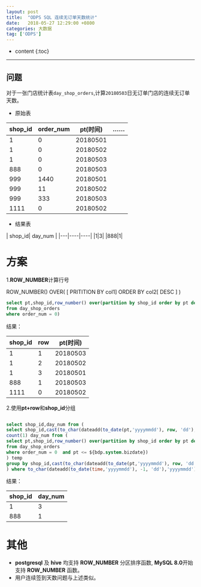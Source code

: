 ```yaml
---
layout: post
title:  "ODPS SQL 连续无订单天数统计"
date:   2018-05-27 12:29:00 +0800
categories: 大数据 
tag: ['ODPS']
---
```


* content
{:toc}

---

## 问题

对于一张门店统计表`day_shop_orders`,计算`20180503`日无订单门店的连续无订单天数。



* 原始表

| shop_id| order_num | pt(时间)|……|
|---|----|----|----|
|1|0|20180501||
|1|0| 20180502|
|1|0|20180503|
|888|0| 20180503|
|999|1440|20180501||
|999|11| 20180502|
|999|333|20180503|
|1111|0|20180502|


* 结果表

| shop_id| day_num |
|---|----|----|
|1|3|
|888|1| 



# 方案




1.**ROW_NUMBER**计算行号

>
ROW_NUMBER() OVER( [ PRITITION BY col1] ORDER BY col2[ DESC ] ) 



```sql
select pt,shop_id,row_number() over(partition by shop_id order by pt desc) as row  
from day_shop_orders
where order_num = 0)
```

结果：

| shop_id| row | pt(时间)|
|---|----|----|
|1|1|20180503||
|1|2| 20180502|
|1|3|20180501|
|888|1| 20180503|
|1111|0|20180502|


2.使用**pt+row**和**shop_id**分组


```sql

select shop_id,day_num from (
select shop_id,cast(to_char(dateadd(to_date(pt,'yyyymmdd'), row, 'dd'),'yyyymmdd') as bigint) time ,
count(1) day_num from (
select pt,shop_id,row_number() over(partition by shop_id order by pt desc) as row  
from day_shop_orders
where order_num = 0  and pt <= ${bdp.system.bizdate})
) temp  
group by shop_id,cast(to_char(dateadd(to_date(pt,'yyyymmdd'), row, 'dd'),'yyyymmdd') as bigint)
) where to_char(dateadd(to_date(time,'yyyymmdd'), -1, 'dd'),'yyyymmdd')  = ${bdp.system.bizdate}
```

结果：

| shop_id| day_num |
|---|----|
|1|3|
|888|1| 


# 其他

*  **postgresql** 及 **hive** 均支持 **ROW_NUMBER** 分区排序函数, **MySQL 8.0**开始支持 **ROW_NUMBER** 函数。
*  用户连续签到天数问题与上述类似。




